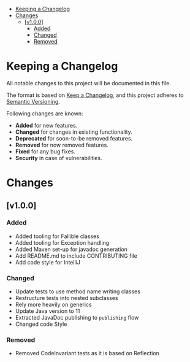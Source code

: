 
<!-- vim-markdown-toc GFM -->

* [Keeping a Changelog](#keeping-a-changelog)
* [Changes](#changes)
  * [[v1.0.0]](#v100)
    * [Added](#added-1)
    * [Changed](#changed-1)
    * [Removed](#removed-1)

<!-- vim-markdown-toc -->

# Keeping a Changelog
All notable changes to this project will be documented in this file.

The format is based on [Keep a Changelog](https://keepachangelog.com/en/1.0.0/),
and this project adheres to [Semantic Versioning](https://semver.org/spec/v2.0.0.html).

Following changes are known:
  - **Added** for new features.
  - **Changed** for changes in existing functionality.
  - **Deprecated** for soon-to-be removed features.
  - **Removed** for now removed features.
  - **Fixed** for any bug fixes.
  - **Security** in case of vulnerabilities.


# Changes

## [v1.0.0]

### Added
- Added tooling for Fallible classes
- Added tooling for Exception handling
- Added Maven set-up for javadoc generation
- Add README.md to include CONTRIBUTING file
- Add code style for IntelliJ

### Changed

- Update tests to use method name writing classes
- Restructure tests into nested subclasses
- Rely more heavily on generics
- Update Java version to 11
- Extracted JavaDoc publishing to `publishing` flow 
- Changed code Style

### Removed

- Removed CodeInvariant tests as it is based on Reflection
